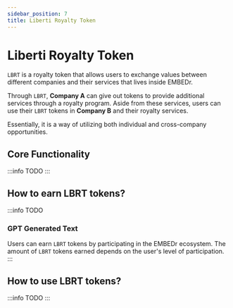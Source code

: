 ```yaml
---
sidebar_position: 7
title: Liberti Royalty Token
---
```


# Liberti Royalty Token

`LBRT` is a royalty token that allows users to exchange values between different companies and their services that lives inside EMBEDr.

Through `LBRT`, **Company A** can give out tokens to provide additional services through a royalty program. Aside from these services, users can use their `LBRT` tokens in **Company B** and their royalty services. 

Essentially, it is a way of utilizing both individual and cross-company opportunities.

## Core Functionality

:::info TODO
:::

## How to earn LBRT tokens?

:::info TODO

### GPT Generated Text
Users can earn `LBRT` tokens by participating in the EMBEDr ecosystem. The amount of `LBRT` tokens earned depends on the user's level of participation.
:::

## How to use LBRT tokens?

:::info TODO
:::